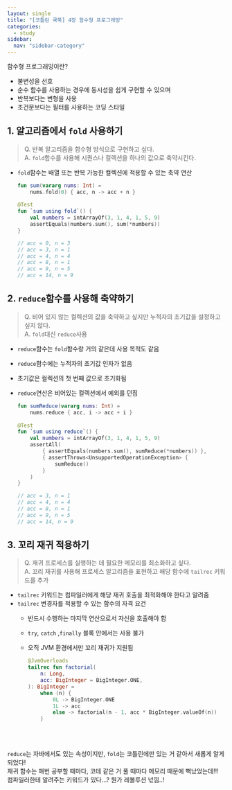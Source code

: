 ```yaml
---
layout: single
title: "[코틀린 쿡북] 4장 함수형 프로그래밍"
categories:
  - study
sidebar:
  nav: "sidebar-category"
---
```


함수형 프로그래밍이란?
- 불변성을 선호
- 순수 함수를 사용하는 경우에 동시성을 쉽게 구현할 수 있으며
- 반복보다는 변형을 사용
- 조건문보다는 필터를 사용하는 코딩 스타일

## 1. 알고리즘에서 `fold` 사용하기
> Q. 반복 알고리즘을 함수형 방식으로 구현하고 싶다.<br />
> A. `fold`함수를 사용해 시퀀스나 컬렉션을 하나의 값으로 축약시킨다.

- `fold`함수는 배열 또는 반복 가능한 컬렉션에 적용할 수 있는 축약 연산

    ``` kotlin
    fun sum(vararg nums: Int) =
        nums.fold(0) { acc, n -> acc + n }
        
    @Test
    fun `sum using fold`() {
        val numbers = intArrayOf(3, 1, 4, 1, 5, 9)
        assertEquals(numbers.sum(), sum(*numbers))
    }

    // acc = 0, n = 3
    // acc = 3, n = 1
    // acc = 4, n = 4
    // acc = 8, n = 1
    // acc = 9, n = 5
    // acc = 14, n = 9
    ```

## 2. `reduce`함수를 사용해 축약하기
> Q. 비어 있지 않는 컬렉션의 값을 축약하고 싶지만 누적자의 초기값을 설정하고 싶지 않다.<br />
> A. `fold`대신 `reduce`사용

- `reduce`함수는 `fold`함수랑 거의 같은데 사용 목적도 같음
- `reduce`함수에는 누적자의 초기값 인자가 없음
- 초기값은 컬렉션의 첫 번째 값으로 초기화됨
- `reduce`연산은 비어있는 컬렉션에서 예외를 던짐

    ``` kotlin
    fun sumReduce(vararg nums: Int) =
        nums.reduce { acc, i -> acc + i }
        
    @Test
    fun `sum using reduce`() {
        val numbers = intArrayOf(3, 1, 4, 1, 5, 9)
        assertAll(
            { assertEquals(numbers.sum(), sumReduce(*numbers)) },
            { assertThrows<UnsupportedOperationException> {
                sumReduce()
            }
        )
    }

    // acc = 3, n = 1
    // acc = 4, n = 4
    // acc = 8, n = 1
    // acc = 9, n = 5
    // acc = 14, n = 9
    ```

## 3. 꼬리 재귀 적용하기
> Q. 재귀 프로세스를 실행하는 데 필요한 메모리를 최소화하고 싶다.<br />
> A. 꼬리 재귀를 사용해 프로세스 알고리즘을 표현하고 해당 함수에 `tailrec` 키워드를 추가

- `tailrec` 키워드는 컴파일러에게 해당 재귀 호출을 최적화해야 한다고 알려줌
- `tailrec` 변경자를 적용할 수 있는 함수의 자격 요건
  - 반드시 수행하는 마지막 연산으로서 자신을 호출해야 함
  - `try`, `catch` ,`finally` 블록 안에서는 사용 불가
  - 오직 JVM 환경에서만 꼬리 재귀가 지원됨

    ``` kotlin
    @JvmOverloads
    tailrec fun factorial(
        n: Long,
        acc: BigInteger = BigInteger.ONE,
    ): BigInteger =
        when (n) {
            0L -> BigInteger.ONE
            1L -> acc
            else -> factorial(n - 1, acc * BigInteger.valueOf(n))
        }
    ```

<br />
<br /> 

`reduce`는 자바에서도 있는 속성이지만, `fold`는 코틀린에만 있는 거 같아서 새롭게 알게 되었다!<br />
재귀 함수는 매번 공부할 때마다, 코테 같은 거 풀 때마다 메모리 때문에 뻑났었는데!!!<br />
컴파일러한테 알려주는 키워드가 있다...? 뭔가 레볼루션 넋낌..!
